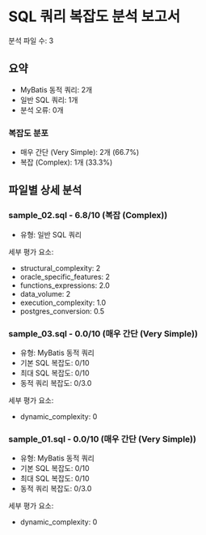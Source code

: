 # SQL 쿼리 복잡도 분석 보고서

분석 파일 수: 3

## 요약
- MyBatis 동적 쿼리: 2개
- 일반 SQL 쿼리: 1개
- 분석 오류: 0개

### 복잡도 분포
- 매우 간단 (Very Simple): 2개 (66.7%)
- 복잡 (Complex): 1개 (33.3%)

## 파일별 상세 분석

### sample_02.sql - 6.8/10 (복잡 (Complex))
- 유형: 일반 SQL 쿼리

세부 평가 요소:
- structural_complexity: 2
- oracle_specific_features: 2
- functions_expressions: 2.0
- data_volume: 2
- execution_complexity: 1.0
- postgres_conversion: 0.5

### sample_03.sql - 0.0/10 (매우 간단 (Very Simple))
- 유형: MyBatis 동적 쿼리
- 기본 SQL 복잡도: 0/10
- 최대 SQL 복잡도: 0/10
- 동적 쿼리 복잡도: 0/3.0

세부 평가 요소:
- dynamic_complexity: 0

### sample_01.sql - 0.0/10 (매우 간단 (Very Simple))
- 유형: MyBatis 동적 쿼리
- 기본 SQL 복잡도: 0/10
- 최대 SQL 복잡도: 0/10
- 동적 쿼리 복잡도: 0/3.0

세부 평가 요소:
- dynamic_complexity: 0